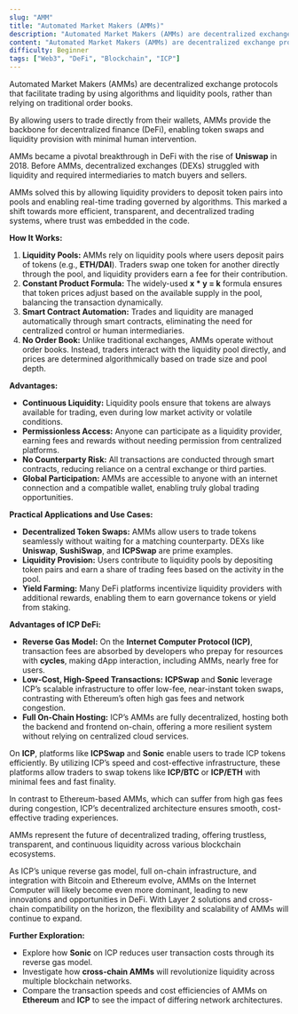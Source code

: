```yaml
---
slug: "AMM"
title: "Automated Market Makers (AMMs)"
description: "Automated Market Makers (AMMs) are decentralized exchange protocols that facilitate trading by using algorithms and liquidity pools, rather than relying on traditional order books"
content: "Automated Market Makers (AMMs) are decentralized exchange protocols that facilitate trading by using algorithms and liquidity pools, rather than relying on traditional order books."
difficulty: Beginner
tags: ["Web3", "DeFi", "Blockchain", "ICP"]
---
```




Automated Market Makers (AMMs) are decentralized exchange protocols that facilitate trading by using algorithms and liquidity pools, rather than relying on traditional order books.

By allowing users to trade directly from their wallets, AMMs provide the backbone for decentralized finance (DeFi), enabling token swaps and liquidity provision with minimal human intervention.

AMMs became a pivotal breakthrough in DeFi with the rise of **Uniswap** in 2018. Before AMMs, decentralized exchanges (DEXs) struggled with liquidity and required intermediaries to match buyers and sellers.

AMMs solved this by allowing liquidity providers to deposit token pairs into pools and enabling real-time trading governed by algorithms. This marked a shift towards more efficient, transparent, and decentralized trading systems, where trust was embedded in the code.

**How It Works:**

1. **Liquidity Pools:** AMMs rely on liquidity pools where users deposit pairs of tokens (e.g., **ETH/DAI**). Traders swap one token for another directly through the pool, and liquidity providers earn a fee for their contribution.
2. **Constant Product Formula:** The widely-used **x * y = k** formula ensures that token prices adjust based on the available supply in the pool, balancing the transaction dynamically.
3. **Smart Contract Automation:** Trades and liquidity are managed automatically through smart contracts, eliminating the need for centralized control or human intermediaries.
4. **No Order Book:** Unlike traditional exchanges, AMMs operate without order books. Instead, traders interact with the liquidity pool directly, and prices are determined algorithmically based on trade size and pool depth.

**Advantages:**

- **Continuous Liquidity:** Liquidity pools ensure that tokens are always available for trading, even during low market activity or volatile conditions.
- **Permissionless Access:** Anyone can participate as a liquidity provider, earning fees and rewards without needing permission from centralized platforms.
- **No Counterparty Risk:** All transactions are conducted through smart contracts, reducing reliance on a central exchange or third parties.
- **Global Participation:** AMMs are accessible to anyone with an internet connection and a compatible wallet, enabling truly global trading opportunities.

**Practical Applications and Use Cases:**

- **Decentralized Token Swaps:** AMMs allow users to trade tokens seamlessly without waiting for a matching counterparty. DEXs like **Uniswap**, **SushiSwap**, and **ICPSwap** are prime examples.
- **Liquidity Provision:** Users contribute to liquidity pools by depositing token pairs and earn a share of trading fees based on the activity in the pool.
- **Yield Farming:** Many DeFi platforms incentivize liquidity providers with additional rewards, enabling them to earn governance tokens or yield from staking.

**Advantages of ICP DeFi:**

- **Reverse Gas Model:** On the **Internet Computer Protocol (ICP)**, transaction fees are absorbed by developers who prepay for resources with **cycles**, making dApp interaction, including AMMs, nearly free for users.
- **Low-Cost, High-Speed Transactions:** **ICPSwap** and **Sonic** leverage ICP’s scalable infrastructure to offer low-fee, near-instant token swaps, contrasting with Ethereum’s often high gas fees and network congestion.
- **Full On-Chain Hosting:** ICP’s AMMs are fully decentralized, hosting both the backend and frontend on-chain, offering a more resilient system without relying on centralized cloud services.

On **ICP**, platforms like **ICPSwap** and **Sonic** enable users to trade ICP tokens efficiently. By utilizing ICP’s speed and cost-effective infrastructure, these platforms allow traders to swap tokens like **ICP/BTC** or **ICP/ETH** with minimal fees and fast finality.

In contrast to Ethereum-based AMMs, which can suffer from high gas fees during congestion, ICP’s decentralized architecture ensures smooth, cost-effective trading experiences.

AMMs represent the future of decentralized trading, offering trustless, transparent, and continuous liquidity across various blockchain ecosystems.

As ICP’s unique reverse gas model, full on-chain infrastructure, and integration with Bitcoin and Ethereum evolve, AMMs on the Internet Computer will likely become even more dominant, leading to new innovations and opportunities in DeFi. With Layer 2 solutions and cross-chain compatibility on the horizon, the flexibility and scalability of AMMs will continue to expand.

**Further Exploration:**

- Explore how **Sonic** on ICP reduces user transaction costs through its reverse gas model.
- Investigate how **cross-chain AMMs** will revolutionize liquidity across multiple blockchain networks.
- Compare the transaction speeds and cost efficiencies of AMMs on **Ethereum** and **ICP** to see the impact of differing network architectures.
